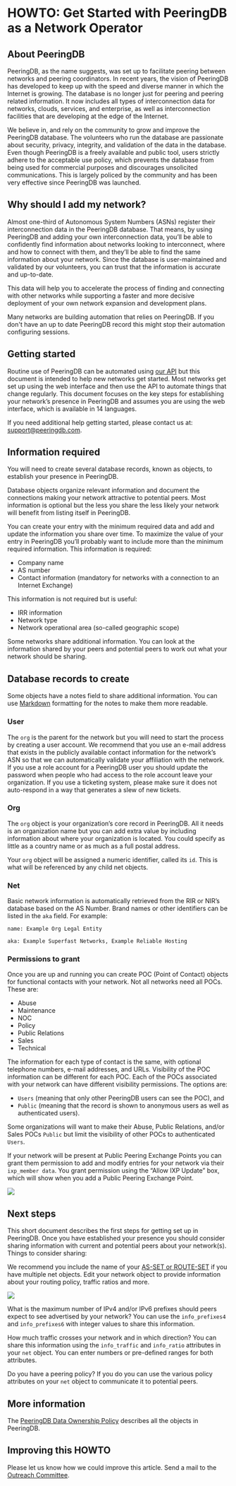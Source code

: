# HOWTO: Get Started with PeeringDB as a Network Operator

## About PeeringDB
PeeringDB, as the name suggests, was set up to facilitate peering between networks and peering coordinators. In recent years, the vision of PeeringDB has developed to keep up with the speed and diverse manner in which the Internet is growing. The database is no longer just for peering and peering related information. It now includes all types of interconnection data for networks, clouds, services, and enterprise, as well as interconnection facilities that are developing at the edge of the Internet.

We believe in, and rely on the community to grow and improve the PeeringDB database. The volunteers who run the database are passionate about security, privacy, integrity, and validation of the data in the database. Even though PeeringDB is a freely available and public tool, users strictly adhere to the acceptable use policy, which prevents the database from being used for commercial purposes and discourages unsolicited communications. This is largely policed by the community and has been very effective since PeeringDB was launched.

## Why should I add my network?
Almost one-third of Autonomous System Numbers (ASNs) register their interconnection data in the PeeringDB database. That means, by using PeeringDB and adding your own interconnection data, you’ll be able to confidently find information about networks looking to interconnect, where and how to connect with them, and they’ll be able to find the same information about your network. Since the database is user-maintained and validated by our volunteers, you can trust that the information is accurate and up-to-date.

This data will help you to accelerate the process of finding and connecting with other networks while supporting a faster and more decisive deployment of your own network expansion and development plans.

Many networks are building automation that relies on PeeringDB. If you don't have an up to date PeeringDB record this might stop their automation configuring sessions.

## Getting started
Routine use of PeeringDB can be automated using [our API](https://www.peeringdb.com/apidocs) but this document is intended to help new networks get started. Most networks get set up using the web interface and then use the API to automate things that change regularly. This document focuses on the key steps for establishing your network’s presence in PeeringDB and assumes you are using the web interface, which is available in 14 languages.

If you need additional help getting started, please contact us at: <support@peeringdb.com>.

## Information required
You will need to create several database records, known as objects, to establish your presence in PeeringDB. 

Database objects organize relevant information and document the connections making your network attractive to potential peers. Most information is optional but the less you share the less likely your network will benefit from listing itself in PeeringDB. 

You can create your entry with the minimum required data and add and update the information you share over time. To maximize the value of your entry in PeeringDB you’ll probably want to include more than the minimum required information. This information is required:

* Company name
* AS number
* Contact information (mandatory for networks with a connection to an Internet Exchange)

This information is not required but is useful:

* IRR information
* Network type
* Network operational area (so-called geographic scope)

Some networks share additional information. You can look at the information shared by your peers and potential peers to work out what your network should be sharing.

## Database records to create
Some objects have a notes field to share additional information. You can use [Markdown](https://daringfireball.net/projects/markdown/) formatting for the notes to make them more readable.

### User
The `org` is the parent for the network but you will need to start the process by creating a user account. We recommend that you use an e-mail address that exists in the publicly available contact information for the network’s ASN so that we can automatically validate your affiliation with the network. If you use a role account for a PeeringDB user you should update the password when people who had access to the role account leave your organization. If you use a ticketing system, please make sure it does not auto-respond in a way that generates a slew of new tickets.

### Org
The `org` object is your organization’s core record in PeeringDB. All it needs is an organization name but you can add extra value by including information about where your organization is located. You could specify as little as a country name or as much as a full postal address.

Your `org` object will be assigned a numeric identifier, called its `id`. This is what will be referenced by any child net objects.

### Net
Basic network information is automatically retrieved from the RIR or NIR’s database based on the AS Number. Brand names or other identifiers can be listed in the `aka` field. For example:

`name: Example Org Legal Entity`

`aka: Example Superfast Networks, Example Reliable Hosting`

### Permissions to grant
Once you are up and running you can create POC (Point of Contact) objects for functional contacts with your network. Not all networks need all POCs. These are:

* Abuse
* Maintenance
* NOC
* Policy
* Public Relations
* Sales
* Technical

The information for each type of contact is the same, with optional telephone numbers, e-mail addresses, and URLs. Visibility of the POC information can be different for each POC.
Each of the POCs associated with your network can have different visibility permissions. The options are:

* `Users` (meaning that only other PeeringDB users can see the POC), and 
* `Public` (meaning that the record is shown to anonymous users as well as authenticated users). 

Some organizations will want to make their Abuse, Public Relations, and/or Sales POCs `Public` but limit the visibility of other POCs to authenticated `Users`. 

If your network will be present at Public Peering Exchange Points you can grant them permission to add and modify entries for your network via their `ixp_member data`.  You grant permission using the “Allow IXP Update” box, which will show when you add a Public Peering Exchange Point.

![](images/allow-ixp-update.png)

## Next steps
This short document describes the first steps for getting set up in PeeringDB. Once you have established your presence you should consider sharing information with current and potential peers about your network(s). Things to consider sharing:

We recommend you include the name of your [AS-SET or ROUTE-SET](https://www.rfc-editor.org/rfc/rfc4012.html#section-4) if you have multiple net objects. Edit your network object to provide information about your routing policy, traffic ratios and more.

![](images/network-config-screen.png)

What is the maximum number of IPv4 and/or IPv6 prefixes should peers expect to see advertised by your network? You can use the `info_prefixes4` and `info_prefixes6` with integer values to share this information.

How much traffic crosses your network and in which direction? You can share this information using the `info_traffic` and `info_ratio` attributes in your `net` object. You can enter numbers or pre-defined ranges for both attributes.

Do you have a peering policy? If you do you can use the various policy attributes on your `net` object to communicate it to potential peers.

## More information
The [PeeringDB Data Ownership Policy](https://docs.peeringdb.com/gov/misc/2020-04-06_PeeringDB_Data_Ownership_Policy_Document_v1.0.pdf) describes all the objects in PeeringDB.

## Improving this HOWTO

Please let us know how we could improve this article. Send a mail to the [Outreach Committee](mailto:outreachcom@lists.peeringdb.com).
